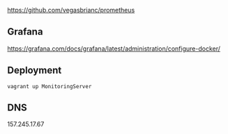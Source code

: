 

https://github.com/vegasbrianc/prometheus


## Grafana

https://grafana.com/docs/grafana/latest/administration/configure-docker/


## Deployment

```shell
vagrant up MonitoringServer
```

## DNS

157.245.17.67
